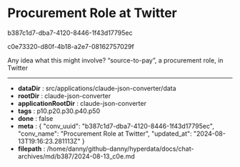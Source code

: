 # Procurement Role at Twitter

b387c1d7-dba7-4120-8446-1f43d17795ec

c0e73320-d80f-4b18-a2e7-08162757029f

Any idea what this might involve? “source-to-pay”, a procurement role, in Twitter

---

* **dataDir** : src/applications/claude-json-converter/data
* **rootDir** : claude-json-converter
* **applicationRootDir** : claude-json-converter
* **tags** : p10.p20.p30.p40.p50
* **done** : false
* **meta** : {
  "conv_uuid": "b387c1d7-dba7-4120-8446-1f43d17795ec",
  "conv_name": "Procurement Role at Twitter",
  "updated_at": "2024-08-13T19:16:23.281113Z"
}
* **filepath** : /home/danny/github-danny/hyperdata/docs/chat-archives/md/b387/2024-08-13_c0e.md